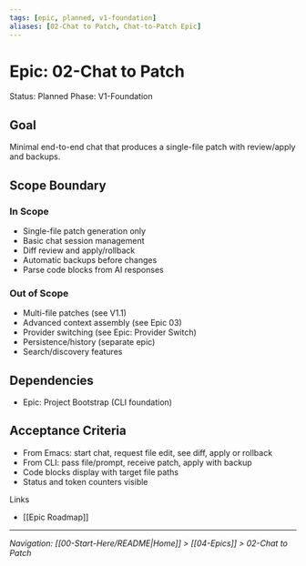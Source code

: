 ```yaml
---
tags: [epic, planned, v1-foundation]
aliases: [02-Chat to Patch, Chat-to-Patch Epic]
---
```


# Epic: 02-Chat to Patch

Status: Planned
Phase: V1-Foundation

## Goal
Minimal end-to-end chat that produces a single-file patch with review/apply and backups.

## Scope Boundary
### In Scope
- Single-file patch generation only
- Basic chat session management
- Diff review and apply/rollback
- Automatic backups before changes
- Parse code blocks from AI responses

### Out of Scope  
- Multi-file patches (see V1.1)
- Advanced context assembly (see Epic 03)
- Provider switching (see Epic: Provider Switch)
- Persistence/history (separate epic)
- Search/discovery features

## Dependencies
- Epic: Project Bootstrap (CLI foundation)

## Acceptance Criteria
- From Emacs: start chat, request file edit, see diff, apply or rollback
- From CLI: pass file/prompt, receive patch, apply with backup
- Code blocks display with target file paths
- Status and token counters visible

Links
- [[Epic Roadmap]]

---
*Navigation: [[00-Start-Here/README|Home]] > [[04-Epics]] > 02-Chat to Patch*
